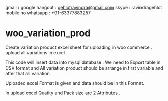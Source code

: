 
gmail / google hangout   : gehlotravindra@gmail.com
skype   :    ravindragehlot
mobile  no whatsapp   : +91-63377883257


# woo_variation_prod
Create variation product excel sheet for uploading in woo commerce .  upload all variations in excel .  


This code will insert data into mysql database . We need to Export table in CSV format and 
All variation product should be arrange in first variable and after that all variation.

Uploaded excel Format is given and data should be In this Format. 

In upload excel Quatity and Pack size are 2 Attributes .


